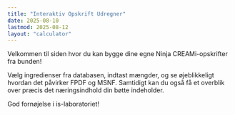 ```yaml
---
title: "Interaktiv Opskrift Udregner"
date: 2025-08-10
lastmod: 2025-08-12
layout: "calculator"
---
```


Velkommen til siden hvor du kan bygge dine egne Ninja CREAMi-opskrifter fra bunden!

Vælg ingredienser fra databasen, indtast mængder, og se øjeblikkeligt hvordan det påvirker FPDF og MSNF. Samtidigt kan du også få et overblik over præcis det næringsindhold din bøtte indeholder.

God fornøjelse i is-laboratoriet!
